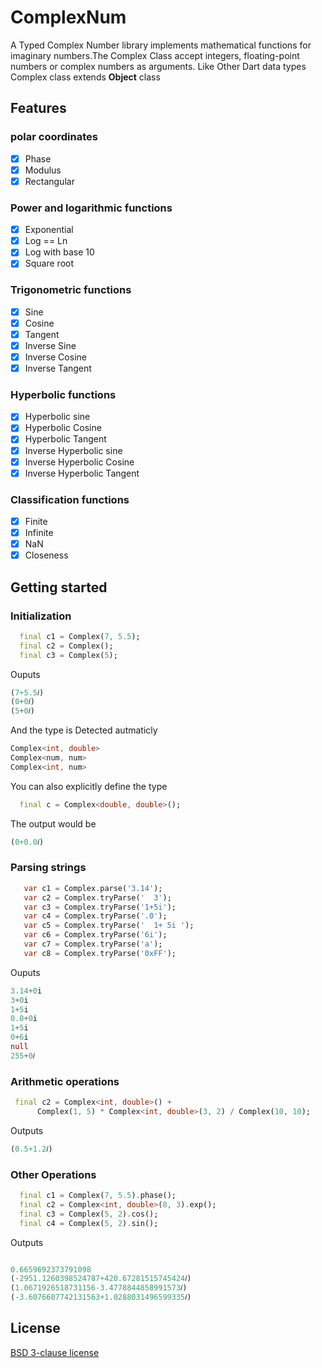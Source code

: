 # ComplexNum

A Typed Complex Number library implements mathematical functions for imaginary numbers.The Complex Class accept integers, floating-point numbers or complex numbers as arguments.
Like Other Dart data types Complex class extends **Object** class
 

## Features

### polar coordinates

- [X] Phase
- [X] Modulus
- [X] Rectangular

### Power and logarithmic functions

- [X] Exponential
- [X] Log == Ln
- [X] Log with base 10
- [X] Square root

### Trigonometric functions

- [X] Sine
- [X] Cosine
- [X] Tangent
- [X] Inverse Sine
- [X] Inverse Cosine
- [X] Inverse Tangent

### Hyperbolic functions

- [X] Hyperbolic sine
- [X] Hyperbolic Cosine
- [X] Hyperbolic Tangent
- [X] Inverse Hyperbolic sine
- [X] Inverse Hyperbolic Cosine
- [X] Inverse Hyperbolic Tangent

### Classification functions

- [X] Finite
- [X] Infinite
- [X] NaN
- [X] Closeness

## Getting started

### Initialization

```dart 
  final c1 = Complex(7, 5.5);
  final c2 = Complex();
  final c3 = Complex(5);
```
Ouputs

```dart
(7+5.5𝑖)
(0+0𝑖)
(5+0𝑖)

```
And the type is Detected autmaticly

```dart
Complex<int, double>
Complex<num, num>
Complex<int, num>

```
You can also explicitly define the type

```dart 
  final c = Complex<double, double>();

```
The output would be 

```dart
(0+0.0𝑖)

```
### Parsing strings


```dart
   var c1 = Complex.parse('3.14'); 
   var c2 = Complex.tryParse('  3'); 
   var c3 = Complex.tryParse('1+5i'); 
   var c4 = Complex.tryParse('.0');
   var c5 = Complex.tryParse('  1+ 5i '); 
   var c6 = Complex.tryParse('6i'); 
   var c7 = Complex.tryParse('a'); 
   var c8 = Complex.tryParse('0xFF'); 

```

Ouputs

```dart
3.14+0i
3+0i
1+5i
0.0+0i
1+5i
0+6i
null
255+0𝑖
```


### Arithmetic operations


```dart
 final c2 = Complex<int, double>() +
      Complex(1, 5) * Complex<int, double>(3, 2) / Complex(10, 10);
```
Outputs

```dart
(0.5+1.2𝑖)

```

### Other Operations

```dart
  final c1 = Complex(7, 5.5).phase();
  final c2 = Complex<int, double>(8, 3).exp();
  final c3 = Complex(5, 2).cos();
  final c4 = Complex(5, 2).sin();
```
Outputs

```dart

0.6659692373791098
(-2951.1260398524787+420.67281515745424𝑖)
(1.0671926518731156-3.4778844858991573𝑖)
(-3.6076607742131563+1.0288031496599335𝑖)

```

## License

[BSD 3-clause license](https://github.com/mohamedlotfy50/complex_num/blob/main/LICENSE)
